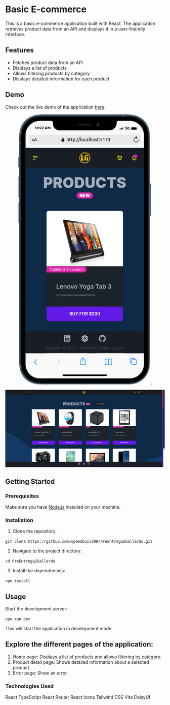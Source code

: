 # Basic E-commerce

This is a basic e-commerce application built with React. The application retrieves product data from an API and displays it in a user-friendly interface.

## Features

- Fetches product data from an API
- Displays a list of products
- Allows filtering products by category
- Displays detailed information for each product

## Demo

Check out the live demo of the application [here](https://pre-entrega2-gallardo.vercel.app).

<div align="center">
  
![Mobile](https://github.com/speedbuild98/PreEntrega2Gallardo/blob/main/public/preview-mobile.png?raw=true).

![Desktop](https://github.com/speedbuild98/PreEntrega2Gallardo/blob/main/public/preview-desktop.png?raw=true)  

</div>

## Getting Started

### Prerequisites

Make sure you have [Node.js](https://nodejs.org) installed on your machine.

### Installation

1. Clone the repository:

```git clone https://github.com/speedbuild98/PreEntrega2Gallardo.git ```

2. Navigate to the project directory:


```cd PreEntrega2Gallardo```

3. Install the dependencies:

```npm install```

## Usage

Start the development server:

```npm run dev```

This will start the application in development mode.

## Explore the different pages of the application:

1. Home page: Displays a list of products and allows filtering by category.
2. Product detail page: Shows detailed information about a selected product.
3. Error page: Show an error.

### Technologies Used
React
TypeScript
React Router
React Icons
Tailwind CSS
Vite
DaisyUI
